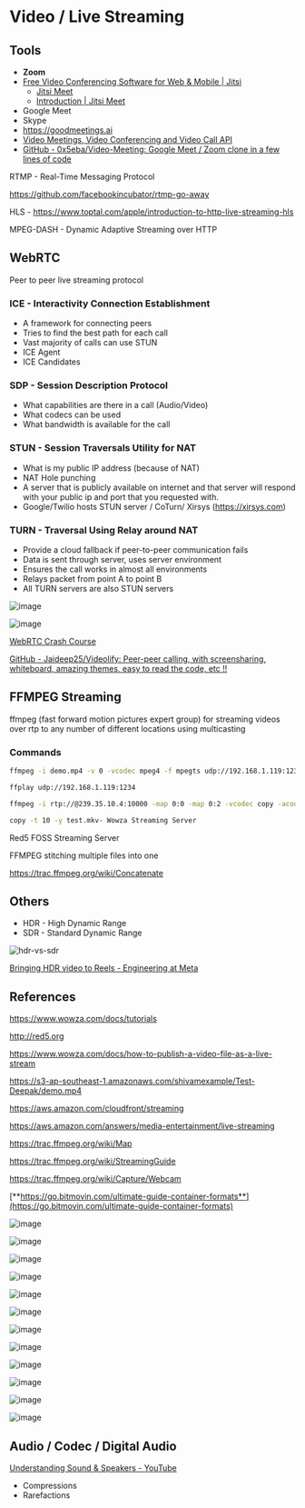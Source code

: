 # Video / Live Streaming

## Tools

- **Zoom**
- [Free Video Conferencing Software for Web & Mobile | Jitsi](https://jitsi.org)
  - [Jitsi Meet](https://meet.jit.si)
  - [Introduction | Jitsi Meet](https://jitsi.github.io/handbook/docs/intro)
- Google Meet
- Skype
- https://goodmeetings.ai
- [Video Meetings, Video Conferencing and Video Call API](https://whereby.com/)
- [GitHub - 0x5eba/Video-Meeting: Google Meet / Zoom clone in a few lines of code](https://github.com/0x5eba/Video-Meeting)

RTMP - Real-Time Messaging Protocol

https://github.com/facebookincubator/rtmp-go-away

HLS - https://www.toptal.com/apple/introduction-to-http-live-streaming-hls

MPEG-DASH - Dynamic Adaptive Streaming over HTTP

## WebRTC

Peer to peer live streaming protocol

### ICE - Interactivity Connection Establishment

- A framework for connecting peers
- Tries to find the best path for each call
- Vast majority of calls can use STUN
- ICE Agent
- ICE Candidates

### SDP - Session Description Protocol

- What capabilities are there in a call (Audio/Video)
- What codecs can be used
- What bandwidth is available for the call

### STUN - Session Traversals Utility for NAT

- What is my public IP address (because of NAT)
- NAT Hole punching
- A server that is publicly available on internet and that server will respond with your public ip and port that you requested with.
- Google/Twilio hosts STUN server / CoTurn/ Xirsys (https://xirsys.com)

### TURN - Traversal Using Relay around NAT

- Provide a cloud fallback if peer-to-peer communication fails
- Data is sent through server, uses server environment
- Ensures the call works in almost all environments
- Relays packet from point A to point B
- All TURN servers are also STUN servers

![image](../../media/Video-Live-Streaming-image1.jpg)

![image](../../media/Video-Live-Streaming-image2.jpg)

[WebRTC Crash Course](https://youtu.be/FExZvpVvYxA)

[GitHub - Jaideep25/Videolify: Peer-peer calling, with screensharing, whiteboard, amazing themes, easy to read the code, etc !!](https://github.com/Jaideep25/Videolify)

## FFMPEG Streaming

ffmpeg (fast forward motion pictures expert group) for streaming videos over rtp to any number of different locations using multicasting

### Commands

```bash
ffmpeg -i demo.mp4 -v 0 -vcodec mpeg4 -f mpegts udp://192.168.1.119:1234

ffplay udp://192.168.1.119:1234

ffmpeg -i rtp://@239.35.10.4:10000 -map 0:0 -map 0:2 -vcodec copy -acodec

copy -t 10 -y test.mkv- Wowza Streaming Server
```

Red5 FOSS Streaming Server

FFMPEG stitching multiple files into one

https://trac.ffmpeg.org/wiki/Concatenate

## Others

- HDR - High Dynamic Range
- SDR - Standard Dynamic Range

![hdr-vs-sdr](../../media/Pasted%20image%2020230718133117.png)

[Bringing HDR video to Reels - Engineering at Meta](https://engineering.fb.com/2023/07/17/video-engineering/hdr-video-reels-meta/)

## References

https://www.wowza.com/docs/tutorials

http://red5.org

https://www.wowza.com/docs/how-to-publish-a-video-file-as-a-live-stream

https://s3-ap-southeast-1.amazonaws.com/shivamexample/Test-Deepak/demo.mp4

https://aws.amazon.com/cloudfront/streaming

https://aws.amazon.com/answers/media-entertainment/live-streaming

https://trac.ffmpeg.org/wiki/Map

https://trac.ffmpeg.org/wiki/StreamingGuide

https://trac.ffmpeg.org/wiki/Capture/Webcam

[**https://go.bitmovin.com/ultimate-guide-container-formats**](https://go.bitmovin.com/ultimate-guide-container-formats)

![image](../../media/Video-Live-Streaming-image3.jpg)

![image](../../media/Video-Live-Streaming-image4.jpg)

![image](../../media/Video-Live-Streaming-image5.jpg)

![image](../../media/Video-Live-Streaming-image6.jpg)

![image](../../media/Video-Live-Streaming-image7.jpg)

![image](../../media/Video-Live-Streaming-image8.jpg)

![image](../../media/Video-Live-Streaming-image9.jpg)

![image](../../media/Video-Live-Streaming-image10.jpg)

![image](../../media/Video-Live-Streaming-image11.jpg)

![image](../../media/Video-Live-Streaming-image13.jpg)

![image](../../media/Video-Live-Streaming-image14.jpg)

![image](../../media/Video-Live-Streaming-image15.jpg)

## Audio / Codec / Digital Audio

[Understanding Sound & Speakers - YouTube](https://www.youtube.com/playlist?list=PL6rx9p3tbsMvYWeYUTNuRNMLXn0eyJvub)

- Compressions
- Rarefactions
